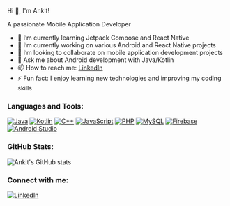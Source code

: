 Hi 👋, I'm Ankit!

A passionate Mobile Application Developer

- 🌱 I’m currently learning Jetpack Compose and React Native
- 🔭 I’m currently working on various Android and React Native projects
- 👯 I’m looking to collaborate on mobile application development projects
- 💬 Ask me about Android development with Java/Kotlin
- 📫 How to reach me: [LinkedIn](https://www.linkedin.com/in/ankit-pande-402849266/)
- ⚡ Fun fact: I enjoy learning new technologies and improving my coding skills

### Languages and Tools:
[![Java](https://img.shields.io/badge/Java-ED8B00?style=for-the-badge&logo=java&logoColor=white)]()
[![Kotlin](https://img.shields.io/badge/Kotlin-0095D5?style=for-the-badge&logo=kotlin&logoColor=white)]()
[![C++](https://img.shields.io/badge/C++-00599C?style=for-the-badge&logo=cplusplus&logoColor=white)]()
[![JavaScript](https://img.shields.io/badge/JavaScript-323330?style=for-the-badge&logo=javascript&logoColor=F7DF1E)]()
[![PHP](https://img.shields.io/badge/PHP-777BB4?style=for-the-badge&logo=php&logoColor=white)]()
[![MySQL](https://img.shields.io/badge/MySQL-4479A1?style=for-the-badge&logo=mysql&logoColor=white)]()
[![Firebase](https://img.shields.io/badge/Firebase-FFCA28?style=for-the-badge&logo=firebase&logoColor=white)]()
[![Android Studio](https://img.shields.io/badge/Android_Studio-3DDC84?style=for-the-badge&logo=android-studio&logoColor=white)]()

### GitHub Stats:
![Ankit's GitHub stats](https://github-readme-stats.vercel.app/api?username=your-github-username&show_icons=true&theme=radical)

### Connect with me:
[![LinkedIn](https://img.shields.io/badge/LinkedIn-0077B5?style=for-the-badge&logo=linkedin&logoColor=white)](https://www.linkedin.com/in/ankit-pande-402849266/)
